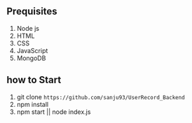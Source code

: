 ## Prequisites
1. Node js
2. HTML
3. CSS
4. JavaScript
5. MongoDB

## how to Start
1. git clone `https://github.com/sanju93/UserRecord_Backend`
2. npm install
3. npm start || node index.js
